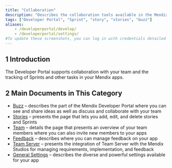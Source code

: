 ```yaml
---
title: "Collaboration"
description: "Describes the collaboration tools available in the Mendix Developer Portal."
tags: ["Developer Portal", "Sprint", "story", "stories", "buzz"]
aliases:
    - /developerportal/develop/
    - /developerportal/settings/
#To update these screenshots, you can log in with credentials detailed in How to Update Screenshots Using Team Apps.
---
```


## 1 Introduction

The Developer Portal supports collaboration with your team and the tracking of Sprints and other tasks in your Mendix apps.

## 2 Main Documents in This Category

* [Buzz](buzz) – describes the part of the Mendix Developer Portal where you can see and share ideas as well as discuss and collaborate with your team
* [Stories](stories) – presents the page that lets you add, edit, and delete stories and Sprints
* [Team](team) – details the page that presents an overview of your team members where you can also invite new members to your apps
* [Feedback](feedback) – describes where you can manage feedback on your app
* [Team Server](team-server) – presents the integration of Team Server with the Mendix Studios for managing requirements, implementation, and feedback
* [General Settings](general-settings) – describes the diverse and powerful settings available for your app
